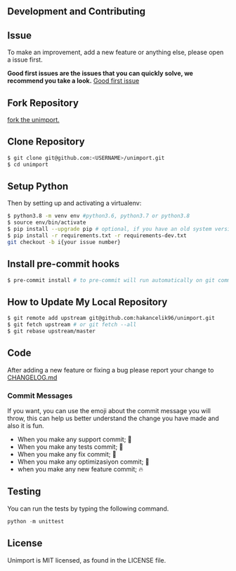 ## Development and Contributing

## Issue

To make an improvement, add a new feature or anything else, please open a issue first.

**Good first issues are the issues that you can quickly solve, we recommend you take a
look.**
[Good first issue](https://github.com/hakancelik96/unimport/labels/good%20first%20issue)

## Fork Repository

[fork the unimport.](https://github.com/hakancelik96/unimport/fork)

## Clone Repository

```bash
$ git clone git@github.com:<USERNAME>/unimport.git
$ cd unimport
```

## Setup Python

Then by setting up and activating a virtualenv:

```bash
$ python3.8 -m venv env #python3.6, python3.7 or python3.8
$ source env/bin/activate
$ pip install --upgrade pip # optional, if you have an old system version of pip
$ pip install -r requirements.txt -r requirements-dev.txt
git checkout -b i{your issue number}
```

## Install pre-commit hooks

```bash
$ pre-commit install # to pre-commit will run automatically on git commit!
```

## How to Update My Local Repository

```bash
$ git remote add upstream git@github.com:hakancelik96/unimport.git
$ git fetch upstream # or git fetch --all
$ git rebase upstream/master
```

## Code

After adding a new feature or fixing a bug please report your change to
[CHANGELOG.md](/CHANGELOG.md)

### Commit Messages

If you want, you can use the emoji about the commit message you will throw, this can
help us better understand the change you have made and also it is fun.

- When you make any support commit; 💪
- When you make any tests commit; 🧪
- When you make any fix commit; 🐞
- When you make any optimizasiyon commit; 💊
- when you make any new feature commit; 🔥

## Testing

You can run the tests by typing the following command.

```python
python -m unittest
```

## License

Unimport is MIT licensed, as found in the LICENSE file.
